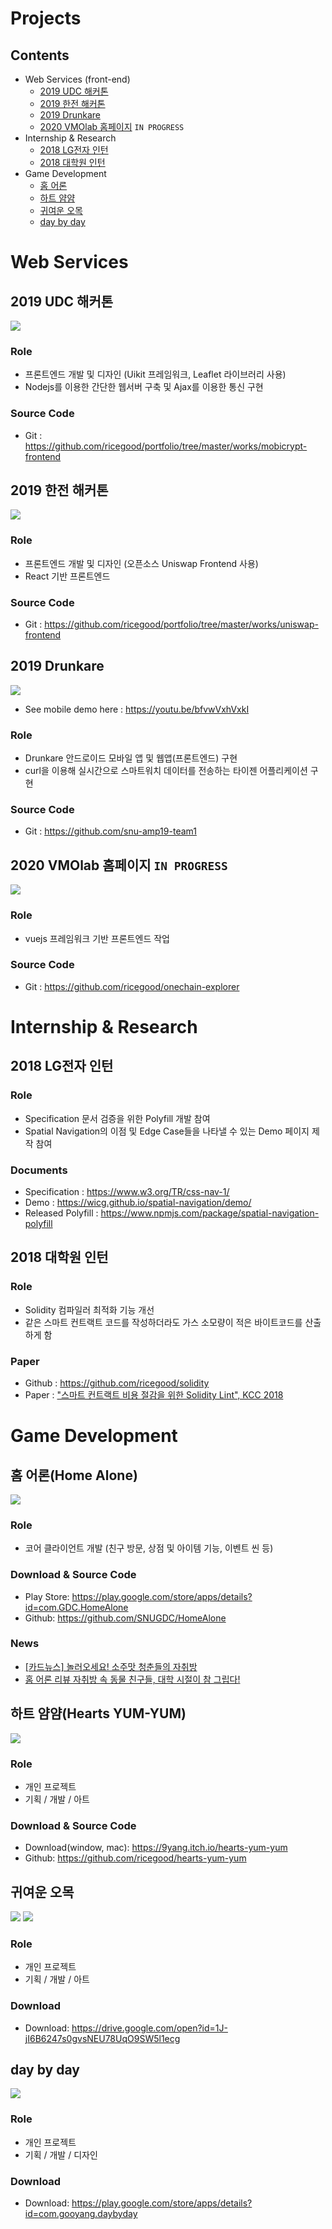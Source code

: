 # Projects
## Contents
* Web Services (front-end)
  - [2019 UDC 해커톤](#2019-udc-해커톤)
  - [2019 한전 해커톤](#2019-한전-해커톤)
  - [2019 Drunkare](#2019-drunkare)
  - [2020 VMOlab 홈페이지](#2020-vmolab-홈페이지-in-progress) `IN PROGRESS`
* Internship & Research
  - [2018 LG전자 인턴](#2018-lg전자-인턴)
  - [2018 대학원 인턴](#2018-대학원-인턴)
* Game Development
  - [홈 어론](#홈-어론home-alone)
  - [하트 얌얌](#하트-얌얌hearts-yum-yum)
  - [귀여운 오목](#귀여운-오목)
  - [day by day](#day-by-day)

# Web Services
## 2019 UDC 해커톤
![](src/mobicrypt/demo.gif)
### Role
* 프론트엔드 개발 및 디자인 (Uikit 프레임워크, Leaflet 라이브러리 사용)
* Nodejs를 이용한 간단한 웹서버 구축 및 Ajax를 이용한 통신 구현
### Source Code
* Git : https://github.com/ricegood/portfolio/tree/master/works/mobicrypt-frontend

## 2019 한전 해커톤
![](src/energy/demo.gif)
### Role
* 프론트엔드 개발 및 디자인 (오픈소스 Uniswap Frontend 사용)
* React 기반 프론트엔드
### Source Code
* Git : https://github.com/ricegood/portfolio/tree/master/works/uniswap-frontend

## 2019 Drunkare
![](src/drunkare/web.jpg)
* See mobile demo here : https://youtu.be/bfvwVxhVxkI
### Role
* Drunkare 안드로이드 모바일 앱 및 웹앱(프론트엔드) 구현
* curl을 이용해 실시간으로 스마트워치 데이터를 전송하는 타이젠 어플리케이션 구현
### Source Code
* Git : https://github.com/snu-amp19-team1

## 2020 VMOlab 홈페이지 `IN PROGRESS`
![](src/vmolab/demo.gif)
### Role
* vuejs 프레임워크 기반 프론트엔드 작업
### Source Code
* Git : https://github.com/ricegood/onechain-explorer


# Internship & Research
## 2018 LG전자 인턴
### Role
* Specification 문서 검증을 위한 Polyfill 개발 참여
* Spatial Navigation의 이점 및 Edge Case들을 나타낼 수 있는 Demo 페이지 제작 참여
### Documents
* Specification : https://www.w3.org/TR/css-nav-1/
* Demo : https://wicg.github.io/spatial-navigation/demo/
* Released Polyfill : https://www.npmjs.com/package/spatial-navigation-polyfill

## 2018 대학원 인턴
### Role
* Solidity 컴파일러 최적화 기능 개선
* 같은 스마트 컨트랙트 코드를 작성하더라도 가스 소모량이 적은 바이트코드를 산출하게 함
### Paper
* Github : https://github.com/ricegood/solidity
* Paper : ["스마트 컨트랙트 비용 절감을 위한 Solidity Lint", KCC 2018](https://www.eiric.or.kr/literature/ser_view.php?SnxGubun=INME&mode=total&searchCate=literature&literature=Y&more=Y&research=Y&pg=115&gu=INME000F6&cmd=qryview&SnxIndxNum=215364&rownum=1143&totalCnt=4829&q1_t=&listUrl=L2xpdGVyYXR1cmUvcmVzdWx0LnBocD9TbnhHdWJ)


# Game Development
## 홈 어론(Home Alone)
![](src/homealone/1.png)
### Role
* 코어 클라이언트 개발 (친구 방문, 상점 및 아이템 기능, 이벤트 씬 등)
### Download & Source Code
* Play Store: https://play.google.com/store/apps/details?id=com.GDC.HomeAlone
* Github: https://github.com/SNUGDC/HomeAlone
### News
* [\[카드뉴스\] 놀러오세요! 소주맛 청춘들의 자취방](http://naver.me/5rCLa87W)
* [홈 어론 리뷰 자취방 속 동물 친구들, 대학 시절이 참 그립다!](http://naver.me/GiUW8PXQ)


## 하트 얌얌(Hearts YUM-YUM)
![](src/heartyumyum/demo.gif)
### Role
* 개인 프로젝트
* 기획 / 개발 / 아트
### Download & Source Code
* Download(window, mac): https://9yang.itch.io/hearts-yum-yum
* Github: https://github.com/ricegood/hearts-yum-yum

## 귀여운 오목
![](src/gomok/1.jpg) ![](src/gomok/2.jpg)
### Role
* 개인 프로젝트
* 기획 / 개발 / 아트
### Download
* Download: https://drive.google.com/open?id=1J-jI6B6247s0gvsNEU78UqO9SW5l1ecg

## day by day
![](src/daybyday/1.jpg)
### Role
* 개인 프로젝트
* 기획 / 개발 / 디자인
### Download
* Download: https://play.google.com/store/apps/details?id=com.gooyang.daybyday
